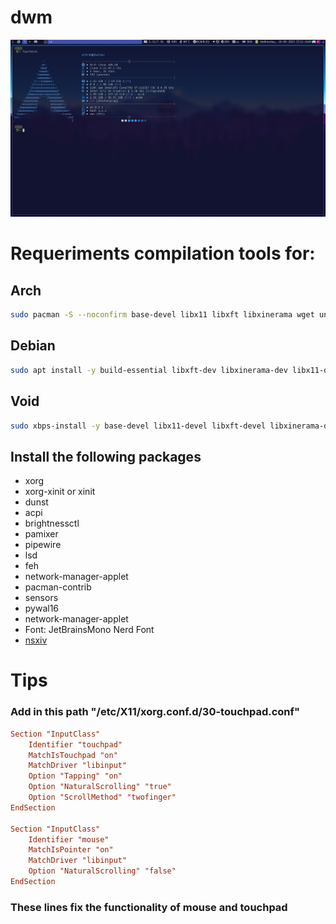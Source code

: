 # dwm

![Desktop](assets/desktop.png)

# Requeriments compilation tools for:

## Arch

```bash
sudo pacman -S --noconfirm base-devel libx11 libxft libxinerama wget unzip
```

## Debian

```bash
sudo apt install -y build-essential libxft-dev libxinerama-dev libx11-dev wget unzip
```

## Void

```bash
sudo xbps-install -y base-devel libx11-devel libxft-devel libxinerama-devel wget unzip
```

## Install the following packages

- xorg
- xorg-xinit or xinit
- dunst
- acpi
- brightnessctl
- pamixer
- pipewire
- lsd
- feh
- network-manager-applet
- pacman-contrib
- sensors
- pywal16
- network-manager-applet
- Font: JetBrainsMono Nerd Font
- [nsxiv](https://codeberg.org/nsxiv/nsxiv)

# Tips

### Add in this path "/etc/X11/xorg.conf.d/30-touchpad.conf"

```conf
Section "InputClass"
    Identifier "touchpad"
    MatchIsTouchpad "on"
    MatchDriver "libinput"
    Option "Tapping" "on"
    Option "NaturalScrolling" "true"
    Option "ScrollMethod" "twofinger"
EndSection

Section "InputClass"
    Identifier "mouse"
    MatchIsPointer "on"
    MatchDriver "libinput"
    Option "NaturalScrolling" "false"
EndSection
```

### These lines fix the functionality of mouse and touchpad
